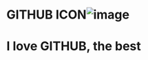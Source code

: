 # GITHUB ICON![image](https://github.com/user-attachments/assets/5b125513-c049-4dfa-b037-0ceb3b7796e8)
# I love GITHUB, the best
